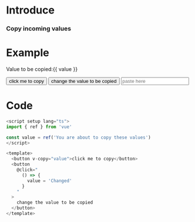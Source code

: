 # Introduce

### Copy incoming values

# Example

<script setup >
import { ref } from 'vue'

const value = ref('You are about to copy these values')
</script>

<p>Value to be copied:{{ value }}</p>
<button v-copy="value">click me to copy</button>
<button
  @click="
    () => {
      value = 'Changed'
    }
  "
>
  change the value to be copied
</button>
<input type="text" placeholder="paste here" />

# Code

```js
<script setup lang="ts">
import { ref } from 'vue'

const value = ref('You are about to copy these values')
</script>

<template>
  <button v-copy="value">click me to copy</button>
  <button
    @click="
      () => {
        value = 'Changed'
      }
    "
  >
    change the value to be copied
  </button>
</template>
```
